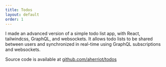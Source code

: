 ```yaml
---
title: Todos
layout: default
order: 1
---
```


I made an advanced version of a simple todo list app, with React, tailwindcss, GraphQL, and websockets. It allows todo lists to be shared between users and synchronized in real-time using GraphQL subscriptions and websockets.

Source code is available at [github.com/aherriot/todos](https://github.com/aherriot/todos)
